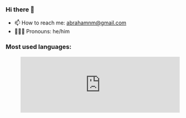 ### Hi there 👋

<!--
**abrahamnm/abrahamnm** is a ✨ _special_ ✨ repository because its `README.md` (this file) appears on your GitHub profile.

Here are some ideas to get you started:

- 🔭 I’m currently working on ...
- 🌱 I’m currently learning ...
- 👯 I’m looking to collaborate on ...
- 🤔 I’m looking for help with ...
- 💬 Ask me about ...
- ⚡ Fun fact: ...
-->
- 📫 How to reach me: abrahamnm@gmail.com
- 👨🏽‍💻 Pronouns: he/him

### Most used languages:
  <figure><embed src="https://wakatime.com/share/@abrahamnm/d99d6190-7dbf-492f-8612-e6f919ec284c.svg" width="427"></embed></figure>
